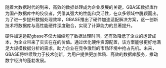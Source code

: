 随着大数据时代的到来，高效的数据处理成为企业发展的关键。GBASE数据库作为国产数据库中的佼佼者，凭借其强大的性能和灵活性，在众多领域中脱颖而出。为了进一步提升数据处理效率，GBASE推出了硬件加速适配解决方案，这一创新技术将数据库与高性能硬件深度融合，实现了计算能力的显著提升。

硬件加速适配gbase不仅大幅缩短了数据处理时间，还有效降低了企业的运营成本，为企业带来了实实在在的价值。通过优化硬件资源配置，该方案能够更好地满足大规模数据分析的需求，助力企业在竞争激烈的市场环境中抢占先机。未来，GBASE将继续致力于技术创新，为用户提供更加优质、高效的数据库服务，推动数字经济的蓬勃发展。